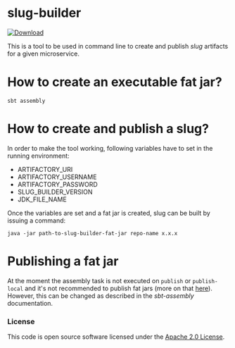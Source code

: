 
# slug-builder

 [ ![Download](https://api.bintray.com/packages/hmrc/releases/slug-builder/images/download.svg) ](https://bintray.com/hmrc/releases/slug-builder/_latestVersion)

This is a tool to be used in command line to create and publish *slug* artifacts for a given microservice.

# How to create an executable fat jar?

`sbt assembly`

# How to create and publish a slug?

In order to make the tool working, following variables have to set in the running environment: 
* ARTIFACTORY_URI
* ARTIFACTORY_USERNAME
* ARTIFACTORY_PASSWORD
* SLUG_BUILDER_VERSION
* JDK_FILE_NAME

Once the variables are set and a fat jar is created, slug can be built by issuing a command:

`java -jar path-to-slug-builder-fat-jar repo-name x.x.x`

# Publishing a fat jar

At the moment the assembly task is not executed on `publish` or `publish-local` and it's not recommended to publish fat jars (more on that [here](https://github.com/sbt/sbt-assembly#publishing-not-recommended)). However, this can be changed as described in the *sbt-assembly* documentation.

### License

This code is open source software licensed under the [Apache 2.0 License]("http://www.apache.org/licenses/LICENSE-2.0.html").

